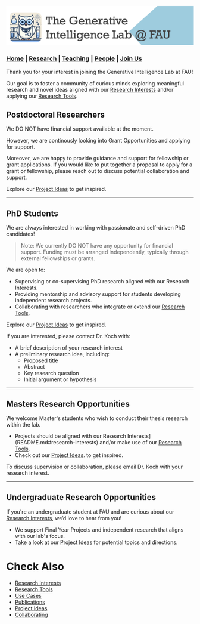 ![GeniLab-banner](./images/genilab-banner.png)

### [Home](README.md) | [Research](RESEARCH.md) | [Teaching](TEACHING.md) | [People](PEOPLE.md) | [Join Us](JOINUS.md)


Thank you for your interest in joining the Generative Intelligence Lab at FAU!

Our goal is to foster a  community of curious minds exploring meaningful research and novel ideas aligned with our [Research Interests](README.md#research-interests) and/or applying our [Research Tools](README.md#research-tools).


## Postdoctoral Researchers

We DO NOT have financial support available at the moment.

However, we are continously looking into Grant Opportunities and applying for support. 

Moreover, we are happy to provide guidance and support for fellowship or grant applications.
If you would like to put together a proposal to apply for a grant or fellowship, please reach out to discuss potential collaboration and support.

Explore our [Project Ideas](COLLABORATING.md#project-ideas) to get inspired.

---

## PhD Students

We are always interested in working with passionate and self-driven PhD candidates!

> Note: We currently DO NOT have any opportunity for financial support. Funding must be arranged independently, typically through external fellowships or grants.

We are open to:

* Supervising or co-supervising PhD research aligned with our Research Interests.
* Providing mentorship and advisory support for students developing independent research projects.
* Collaborating with researchers who integrate or extend our [Research Tools](README.md#research-tools).

Explore our [Project Ideas](COLLABORATING.md#project-ideas) to get inspired.

If you are interested, please contact Dr. Koch with:
* A brief description of your research interest
* A preliminary research idea, including:
  * Proposed title
  * Abstract
  * Key research question
  * Initial argument or hypothesis

---

## Masters Research Opportunities

We welcome Master's students who wish to conduct their thesis research within the lab.

* Projects should be aligned with our Research Interests](README.md#research-interests) and/or make use of our [Research Tools](README.md#research-tools).
* Check out our [Project Ideas](COLLABORATING.md#project-ideas). to get inspired.

To discuss supervision or collaboration, please email Dr. Koch with your research interest.

---

## Undergraduate Research Opportunities

If you're an undergraduate student at FAU and are curious about our [Research Interests](README.md#research-interests), we’d love to hear from you!

* We support Final Year Projects and independent research that aligns with our lab's focus.
* Take a look at our [Project Ideas](COLLABORATING.md#project-ideas) for potential topics and directions.


# Check Also
* [Research Interests](README.md#research-interests)
* [Research Tools](README.md#research-tools)
* [Use Cases](RESEARCH.md#use-cases)
* [Publications](RESEARCH.md#publications)
* [Project Ideas](COLLABORATING.md#project-ideas)
* [Collaborating](COLLABORATING.md)


